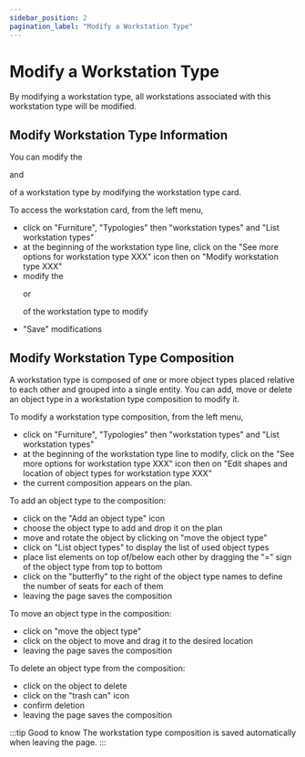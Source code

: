 ```yaml
---
sidebar_position: 2
pagination_label: "Modify a Workstation Type"
---
```

# Modify a Workstation Type

By modifying a workstation type, all workstations associated with this workstation type will be modified.

## Modify Workstation Type Information

You can modify the <P code="workplaceType:name" /> and <P code="workplaceType:color" /> of a workstation type by modifying the workstation type card.


To access the workstation card, from the left menu,

-   click on "Furniture", "Typologies" then "workstation types" and "List workstation types"
-   at the beginning of the workstation type line, click on the "See more options for workstation type XXX" icon then on "Modify workstation type XXX"
-   modify the <P code="workplaceType:name" /> or <P code="workplaceType:color" /> of the workstation type to modify
-   "Save" modifications

## Modify Workstation Type Composition

A workstation type is composed of one or more object types placed relative to each other and grouped into a single entity.
You can add, move or delete an object type in a workstation type composition to modify it.


To modify a workstation type composition, from the left menu,

-   click on "Furniture", "Typologies" then "workstation types" and "List workstation types"
-   at the beginning of the workstation type line to modify, click on the "See more options for workstation type XXX" icon then on "Edit shapes and location of object types for workstation type XXX"
-   the current composition appears on the plan.

To add an object type to the composition:

-   click on the "Add an object type" icon
-   choose the object type to add and drop it on the plan
-   move and rotate the object by clicking on "move the object type"
-   click on "List object types" to display the list of used object types
-   place list elements on top of/below each other by dragging the "=" sign of the object type from top to bottom
-   click on the "butterfly" to the right of the object type names to define the number of seats for each of them
-   leaving the page saves the composition

To move an object type in the composition:

-   click on "move the object type"
-   click on the object to move and drag it to the desired location
-   leaving the page saves the composition

To delete an object type from the composition:

-   click on the object to delete
-   click on the "trash can" icon
-   confirm deletion
-   leaving the page saves the composition

:::tip Good to know
The workstation type composition is saved automatically when leaving the page.
:::